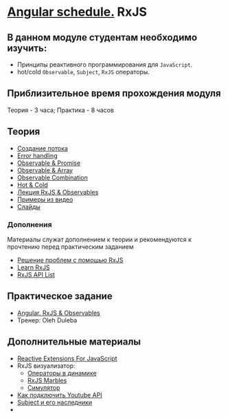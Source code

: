 # [Angular schedule.](../../README.md) RxJS

## В данном модуле студентам необходимо изучить:

- Принципы реактивного программирования для `JavaScript`.
- hot/cold `Observable`, `Subject`, `RxJS` операторы.

## Приблизительное время прохождения модуля

Теория - 3 часа;
Практика - 8 часов

## Теория

- [Создание потока](https://youtu.be/m-VvhFksSwQ)
- [Error handling](https://youtu.be/ACD08YMduIk)
- [Observable & Promise](https://youtu.be/U4VDE7pSAKs)
- [Observable & Array](https://youtu.be/Yk-mUdEtcOw)
- [Observable Combination](https://youtu.be/o3D3l3N7FV0)
- [Hot & Cold](https://youtu.be/88grqF9ZSjU)
- [Лекция RxJS & Observables](https://youtu.be/uXaMBTsuTbQ)
- [Примеры из видео](https://slides.com/anton_bely/rxjs)
- [Слайды](https://slides.com/pavelrazuvalau/angular-routing)

### Дополнения

Материалы служат дополнением к теории и рекомендуются к прочтению перед практическим заданием

- [Решение проблем с помощью RxJS](https://youtu.be/gCwSVQO_PtY)
- [Learn RxJS](https://www.learnrxjs.io/)
- [RxJS API List](https://rxjs-dev.firebaseapp.com/api)

## Практическое задание

- [Angular. RxJS & Observables](../../../tasks/angular/rxjs-observables-http.md)
- Тренер: Oleh Duleba

## Дополнительные материалы

- [Reactive Extensions For JavaScript](https://www.npmjs.com/package/rxjs)
- RxJS визуализатор:
  - [Операторы в динамике](https://rxjs-visualize.explosionpills.com)
  - [RxJS Marbles](http://rxmarbles.com/)
  - [Симулятор](https://rxviz.com)
- [Как подключить Youtube API](https://coderlessons.com/articles/veb-razrabotka-articles/angular-observables-and-promises-kak-ikh-ispolzovat)
- [Subject и его наследники](https://dou.ua/forums/topic/33240/)
-
